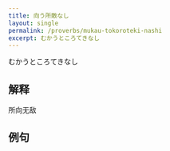 ```yaml
---
title: 向う所敵なし
layout: single
permalink: /proverbs/mukau-tokoroteki-nashi
excerpt: むかうところてきなし
---
```


むかうところてきなし

## 解释

所向无敌

## 例句

